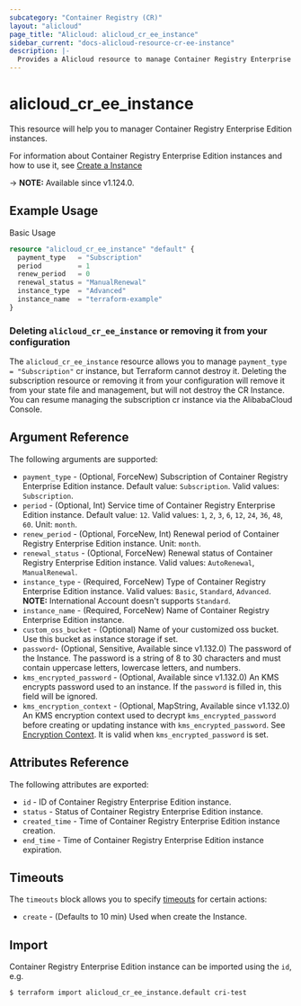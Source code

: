 ```yaml
---
subcategory: "Container Registry (CR)"
layout: "alicloud"
page_title: "Alicloud: alicloud_cr_ee_instance"
sidebar_current: "docs-alicloud-resource-cr-ee-instance"
description: |-
  Provides a Alicloud resource to manage Container Registry Enterprise Edition instances.
---
```


# alicloud_cr_ee_instance

This resource will help you to manager Container Registry Enterprise Edition instances.

For information about Container Registry Enterprise Edition instances and how to use it, see [Create a Instance](https://www.alibabacloud.com/help/en/doc-detail/208144.htm)

-> **NOTE:** Available since v1.124.0.

## Example Usage

Basic Usage

```terraform
resource "alicloud_cr_ee_instance" "default" {
  payment_type   = "Subscription"
  period         = 1
  renew_period   = 0
  renewal_status = "ManualRenewal"
  instance_type  = "Advanced"
  instance_name  = "terraform-example"
}
```

### Deleting `alicloud_cr_ee_instance` or removing it from your configuration

The `alicloud_cr_ee_instance` resource allows you to manage `payment_type = "Subscription"` cr instance, but Terraform cannot destroy it.
Deleting the subscription resource or removing it from your configuration will remove it from your state file and management, but will not destroy the CR Instance.
You can resume managing the subscription cr instance via the AlibabaCloud Console.

## Argument Reference

The following arguments are supported:

* `payment_type` - (Optional, ForceNew) Subscription of Container Registry Enterprise Edition instance. Default value: `Subscription`. Valid values: `Subscription`.
* `period` - (Optional, Int) Service time of Container Registry Enterprise Edition instance. Default value: `12`. Valid values: `1`, `2`, `3`, `6`, `12`, `24`, `36`, `48`, `60`. Unit: `month`.
* `renew_period` - (Optional, ForceNew, Int) Renewal period of Container Registry Enterprise Edition instance. Unit: `month`.
* `renewal_status` - (Optional, ForceNew) Renewal status of Container Registry Enterprise Edition instance. Valid values: `AutoRenewal`, `ManualRenewal`.
* `instance_type` - (Required, ForceNew) Type of Container Registry Enterprise Edition instance. Valid values: `Basic`, `Standard`, `Advanced`. **NOTE:** International Account doesn't supports `Standard`.
* `instance_name` - (Required, ForceNew) Name of Container Registry Enterprise Edition instance.
* `custom_oss_bucket` - (Optional) Name of your customized oss bucket. Use this bucket as instance storage if set.
* `password`- (Optional, Sensitive, Available since v1.132.0) The password of the Instance. The password is a string of 8 to 30 characters and must contain uppercase letters, lowercase letters, and numbers.
* `kms_encrypted_password` - (Optional, Available since v1.132.0) An KMS encrypts password used to an instance. If the `password` is filled in, this field will be ignored.
* `kms_encryption_context` - (Optional, MapString, Available since v1.132.0) An KMS encryption context used to decrypt `kms_encrypted_password` before creating or updating instance with `kms_encrypted_password`. See [Encryption Context](https://www.alibabacloud.com/help/doc-detail/42975.htm). It is valid when `kms_encrypted_password` is set.

## Attributes Reference

The following attributes are exported:

* `id` - ID of Container Registry Enterprise Edition instance.
* `status` - Status of Container Registry Enterprise Edition instance.
* `created_time` - Time of Container Registry Enterprise Edition instance creation.
* `end_time` - Time of Container Registry Enterprise Edition instance expiration.

## Timeouts

The `timeouts` block allows you to specify [timeouts](https://www.terraform.io/docs/configuration-0-11/resources.html#timeouts) for certain actions:

* `create` - (Defaults to 10 min) Used when create the Instance.


## Import

Container Registry Enterprise Edition instance can be imported using the `id`, e.g.

```shell
$ terraform import alicloud_cr_ee_instance.default cri-test
```

